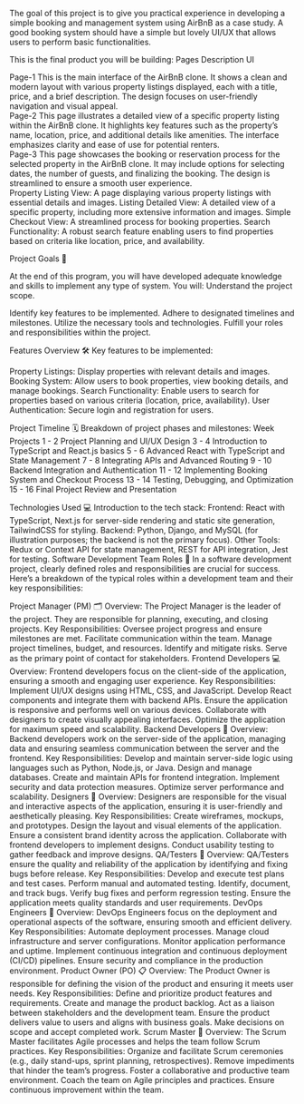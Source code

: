 The goal of this project is to give you practical experience in developing a simple booking and management system using AirBnB as a case study. A good booking system should have a simple but lovely UI/UX that allows users to perform basic functionalities.

This is the final product you will be building:
Pages	Description	UI

Page-1	This is the main interface of the AirBnB clone. It shows a clean and modern layout with various property listings displayed, each with a title, price, and a brief description. The design focuses on user-friendly navigation and visual appeal.	
Page-2	This page illustrates a detailed view of a specific property listing within the AirBnB clone. It highlights key features such as the property’s name, location, price, and additional details like amenities. The interface emphasizes clarity and ease of use for potential renters.	
Page-3	This page showcases the booking or reservation process for the selected property in the AirBnB clone. It may include options for selecting dates, the number of guests, and finalizing the booking. The design is streamlined to ensure a smooth user experience.	
Property Listing View: A page displaying various property listings with essential details and images.
Listing Detailed View: A detailed view of a specific property, including more extensive information and images.
Simple Checkout View: A streamlined process for booking properties.
Search Functionality: A robust search feature enabling users to find properties based on criteria like location, price, and availability.


Project Goals 🎯

At the end of this program, you will have developed adequate knowledge and skills to implement any type of system. You will:
Understand the project scope.

Identify key features to be implemented.
Adhere to designated timelines and milestones.
Utilize the necessary tools and technologies.
Fulfill your roles and responsibilities within the project.

Features Overview 🛠️
Key features to be implemented:

Property Listings: Display properties with relevant details and images.
Booking System: Allow users to book properties, view booking details, and manage bookings.
Search Functionality: Enable users to search for properties based on various criteria (location, price, availability).
User Authentication: Secure login and registration for users.


Project Timeline 🗓️
Breakdown of project phases and milestones:
Week	Projects
1 - 2	Project Planning and UI/UX Design
3 - 4	Introduction to TypeScript and React.js basics
5 - 6	Advanced React with TypeScript and State Management
7 - 8	Integrating APIs and Advanced Routing
9 - 10	Backend Integration and Authentication
11 - 12	Implementing Booking System and Checkout Process
13 - 14	Testing, Debugging, and Optimization
15 - 16	Final Project Review and Presentation

Technologies Used 💻
Introduction to the tech stack:
Frontend: React with TypeScript, Next.js for server-side rendering and static site generation, TailwindCSS for styling.
Backend: Python, Django, and MySQL (for illustration purposes; the backend is not the primary focus).
Other Tools: Redux or Context API for state management, REST for API integration, Jest for testing.
Software Development Team Roles 👥
In a software development project, clearly defined roles and responsibilities are crucial for success. Here’s a breakdown of the typical roles within a development team and their key responsibilities:

Project Manager (PM) 🗂️
Overview: The Project Manager is the leader of the project. They are responsible for planning, executing, and closing projects.
Key Responsibilities:
Oversee project progress and ensure milestones are met.
Facilitate communication within the team.
Manage project timelines, budget, and resources.
Identify and mitigate risks.
Serve as the primary point of contact for stakeholders.
Frontend Developers 💻
Overview: Frontend developers focus on the client-side of the application, ensuring a smooth and engaging user experience.
Key Responsibilities:
Implement UI/UX designs using HTML, CSS, and JavaScript.
Develop React components and integrate them with backend APIs.
Ensure the application is responsive and performs well on various devices.
Collaborate with designers to create visually appealing interfaces.
Optimize the application for maximum speed and scalability.
Backend Developers 🔧
Overview: Backend developers work on the server-side of the application, managing data and ensuring seamless communication between the server and the frontend.
Key Responsibilities:
Develop and maintain server-side logic using languages such as Python, Node.js, or Java.
Design and manage databases.
Create and maintain APIs for frontend integration.
Implement security and data protection measures.
Optimize server performance and scalability.
Designers 🎨
Overview: Designers are responsible for the visual and interactive aspects of the application, ensuring it is user-friendly and aesthetically pleasing.
Key Responsibilities:
Create wireframes, mockups, and prototypes.
Design the layout and visual elements of the application.
Ensure a consistent brand identity across the application.
Collaborate with frontend developers to implement designs.
Conduct usability testing to gather feedback and improve designs.
QA/Testers 🧪
Overview: QA/Testers ensure the quality and reliability of the application by identifying and fixing bugs before release.
Key Responsibilities:
Develop and execute test plans and test cases.
Perform manual and automated testing.
Identify, document, and track bugs.
Verify bug fixes and perform regression testing.
Ensure the application meets quality standards and user requirements.
DevOps Engineers 🚀
Overview: DevOps Engineers focus on the deployment and operational aspects of the software, ensuring smooth and efficient delivery.
Key Responsibilities:
Automate deployment processes.
Manage cloud infrastructure and server configurations.
Monitor application performance and uptime.
Implement continuous integration and continuous deployment (CI/CD) pipelines.
Ensure security and compliance in the production environment.
Product Owner (PO) 📋
Overview: The Product Owner is responsible for defining the vision of the product and ensuring it meets user needs.
Key Responsibilities:
Define and prioritize product features and requirements.
Create and manage the product backlog.
Act as a liaison between stakeholders and the development team.
Ensure the product delivers value to users and aligns with business goals.
Make decisions on scope and accept completed work.
Scrum Master 🏅
Overview: The Scrum Master facilitates Agile processes and helps the team follow Scrum practices.
Key Responsibilities:
Organize and facilitate Scrum ceremonies (e.g., daily stand-ups, sprint planning, retrospectives).
Remove impediments that hinder the team’s progress.
Foster a collaborative and productive team environment.
Coach the team on Agile principles and practices.
Ensure continuous improvement within the team.
